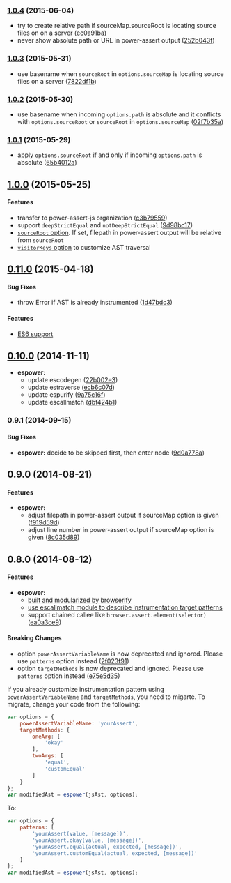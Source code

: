 ### [1.0.4](https://github.com/power-assert-js/espower/releases/tag/v1.0.4) (2015-06-04)


  * try to create relative path if sourceMap.sourceRoot is locating source files on on a server ([ec0a91ba](https://github.com/power-assert-js/espower/commit/ec0a91baac5f747bd49ca88ea963141485bdddde))
  * never show absolute path or URL in power-assert output ([252b043f](https://github.com/power-assert-js/espower/commit/252b043f32db00fbbd81b7a6eb98e9d85c5b9371))


### [1.0.3](https://github.com/power-assert-js/espower/releases/tag/v1.0.3) (2015-05-31)


  * use basename when `sourceRoot` in `options.sourceMap` is locating source files on a server ([7822df1b](https://github.com/power-assert-js/espower/commit/7822df1b2097625231b2d70f71c5909851399f1d))


### [1.0.2](https://github.com/power-assert-js/espower/releases/tag/v1.0.2) (2015-05-30)


  * use basename when incoming `options.path` is absolute and it conflicts with `options.sourceRoot` or `sourceRoot` in `options.sourceMap` ([02f7b35a](https://github.com/power-assert-js/espower/commit/02f7b35a5acad20994b745de32cf512c2b95f57a))


### [1.0.1](https://github.com/power-assert-js/espower/releases/tag/v1.0.1) (2015-05-29)


  * apply `options.sourceRoot` if and only if incoming `options.path` is absolute ([65b4012a](https://github.com/power-assert-js/espower/commit/65b4012ab4ef71131fa5c4ea3090ab3f625e32d9))


## [1.0.0](https://github.com/power-assert-js/espower/releases/tag/v1.0.0) (2015-05-25)


#### Features

  * transfer to power-assert-js organization ([c3b79559](https://github.com/power-assert-js/espower/commit/c3b79559d1d5cd8ea6d66406b36749bbafe33637))
  * support `deepStrictEqual` and `notDeepStrictEqual` ([9d98bc17](https://github.com/power-assert-js/espower/commit/9d98bc178c0a21f41ff4888fba9c89139f8af195))
  * [`sourceRoot` option](https://github.com/power-assert-js/espower/pull/18). If set, filepath in power-assert output will be relative from `sourceRoot`
  * [`visitorKeys` option](https://github.com/power-assert-js/espower/pull/17) to customize AST traversal


## [0.11.0](https://github.com/power-assert-js/espower/releases/tag/v0.11.0) (2015-04-18)


#### Bug Fixes

* throw Error if AST is already instrumented ([1d47bdc3](https://github.com/power-assert-js/espower/commit/1d47bdc3169de7865e176ceb708a07247ab17703))


#### Features

* [ES6 support](https://github.com/power-assert-js/espower/pull/16)


## [0.10.0](https://github.com/power-assert-js/espower/releases/tag/v0.10.0) (2014-11-11)


* **espower:**
  * update escodegen ([22b002e3](https://github.com/power-assert-js/espower/commit/22b002e3c8c99679f5b97ae104ed66d685a0ea59))
  * update estraverse ([ecb6c07d](https://github.com/power-assert-js/espower/commit/ecb6c07dec5fd3c9cbf2da4e82667d0077ef3909))
  * update espurify ([9a75c16f](https://github.com/power-assert-js/espower/commit/9a75c16ff91f952b26a373df4e96bdcc6e09cfd8))
  * update escallmatch ([dbf424b1](https://github.com/power-assert-js/espower/commit/dbf424b1d3236dd2ac9e4076aef1ecee3867e228))


### 0.9.1 (2014-09-15)


#### Bug Fixes

* **espower:** decide to be skipped first, then enter node ([9d0a778a](https://github.com/power-assert-js/espower/commit/9d0a778a1ae97bb5c522cbfc7b1b65250118f2ea))


## 0.9.0 (2014-08-21)


#### Features

* **espower:**
  * adjust filepath in power-assert output if sourceMap option is given ([f919d59d](https://github.com/power-assert-js/espower/commit/f919d59d6eea764881e0266f562724b7142f7695))
  * adjust line number in power-assert output if sourceMap option is given ([8c035d89](https://github.com/power-assert-js/espower/commit/8c035d89ae88c8554cb8ca0b6bd0f7d6fe2008b0))


## 0.8.0 (2014-08-12)


#### Features


* **espower:**
  * [built and modularized by browserify](https://github.com/power-assert-js/espower/pull/9)
  * [use escallmatch module to describe instrumentation target patterns](https://github.com/power-assert-js/espower/pull/10)
  * support chained callee like `browser.assert.element(selector)` ([ea0a3ce9](https://github.com/power-assert-js/espower/commit/ea0a3ce96f56034ab6735365184e1e397f6561c0))


#### Breaking Changes

  * option `powerAssertVariableName` is now deprecated and ignored. Please use `patterns` option instead ([2f023f91](https://github.com/power-assert-js/espower/commit/2f023f91f3bbe8c6d9038e7237541112f2eaf143))
  * option `targetMethods` is now deprecated and ignored. Please use `patterns` option instead ([e75e5d35](https://github.com/power-assert-js/espower/commit/e75e5d35c33a7c128f14db224c5387520665b55e))

If you already customize instrumentation pattern using `powerAssertVariableName` and `targetMethods`, you need to migarte. To migrate, change your code from the following:

```javascript
var options = {
    powerAssertVariableName: 'yourAssert',
    targetMethods: {
        oneArg: [
            'okay'
        ],
        twoArgs: [
            'equal',
            'customEqual'
        ]
    }
};
var modifiedAst = espower(jsAst, options);
```

To:

```javascript
var options = {
    patterns: [
        'yourAssert(value, [message])',
        'yourAssert.okay(value, [message])',
        'yourAssert.equal(actual, expected, [message])',
        'yourAssert.customEqual(actual, expected, [message])'
    ]
};
var modifiedAst = espower(jsAst, options);
```
